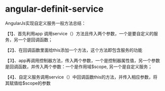 # angular-definit-service
AngularJs实现自定义服务一般方法总结：

【1】、首先利用app 调用service（）方法且传入两个参数，一个是要自定义的服务，另一个是回调函数；

【2】、在回调函数里面给this添加一个方法，这个方法即包含服务的功能

【3】、app再调用控制器方法，传入两个参数，一个是控制器属性值，另一个参数是回调函数，并传入两个参数：一个是作用域$scope, 另一个是自定义服务；

【4】、自定义服务调用service（）中回调函数this的方法，并传入相应参数，将其赋值给$scope的参数
